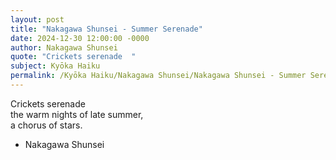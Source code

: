 ```yaml
---
layout: post
title: "Nakagawa Shunsei - Summer Serenade"
date: 2024-12-30 12:00:00 -0000
author: Nakagawa Shunsei
quote: "Crickets serenade  "
subject: Kyōka Haiku
permalink: /Kyōka Haiku/Nakagawa Shunsei/Nakagawa Shunsei - Summer Serenade
---
```


Crickets serenade  
the warm nights of late summer,  
a chorus of stars.

- Nakagawa Shunsei

